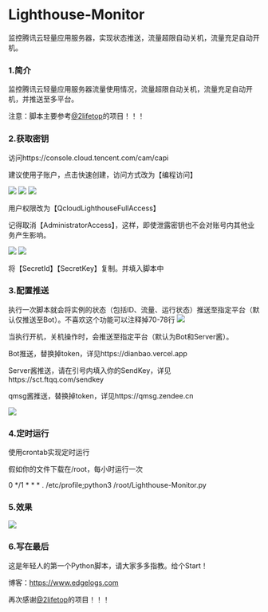 # Lighthouse-Monitor
监控腾讯云轻量应用服务器，实现状态推送，流量超限自动关机，流量充足自动开机。

### 1.简介

监控腾讯云轻量应用服务器流量使用情况，流量超限自动关机，流量充足自动开机，并推送至多平台。

注意：脚本主要参考[@2lifetop](https://github.com/2lifetop/LightHouse_Automatic_Shutdown)的项目！！！

### 2.获取密钥
访问https://console.cloud.tencent.com/cam/capi

建议使用子账户，点击快速创建，访问方式改为【编程访问】

![](https://997888.xyz/ImageHosting/69.png)
![](https://997888.xyz/ImageHosting/70.png)
![](https://997888.xyz/ImageHosting/71.png)

用户权限改为【QcloudLighthouseFullAccess】

记得取消【AdministratorAccess】，这样，即使泄露密钥也不会对账号内其他业务产生影响。

![](https://997888.xyz/ImageHosting/72.png)
![](https://997888.xyz/ImageHosting/73.png)

将【SecretId】【SecretKey】复制。并填入脚本中

### 3.配置推送
执行一次脚本就会将实例的状态（包括ID、流量、运行状态）推送至指定平台（默认仅推送至Bot）。不喜欢这个功能可以注释掉70-78行
![](https://997888.xyz/ImageHosting/74.png)

当执行开机，关机操作时，会推送至指定平台（默认为Bot和Server酱）。

Bot推送，替换掉token，详见https://dianbao.vercel.app

Server酱推送，请在引号内填入你的SendKey，详见https://sct.ftqq.com/sendkey

qmsg酱推送，替换掉token，详见https://qmsg.zendee.cn

![](https://997888.xyz/ImageHosting/75.png)

### 4.定时运行

使用crontab实现定时运行

假如你的文件下载在/root，每小时运行一次

0 */1 * * * . /etc/profile;python3 /root/Lighthouse-Monitor.py

### 5.效果

![](https://997888.xyz/ImageHosting/76.png)

### 6.写在最后

这是年轻人的第一个Python脚本，请大家多多指教。给个Start！

博客：https://www.edgelogs.com

再次感谢[@2lifetop](https://github.com/2lifetop/LightHouse_Automatic_Shutdown)的项目！！！














